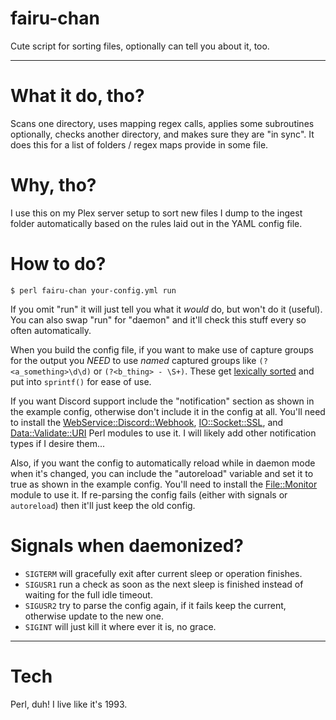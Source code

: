 # fairu-chan
Cute script for sorting files, optionally can tell you about it, too.


---
# What it do, tho?
Scans one directory, uses mapping regex calls, applies some subroutines optionally, checks another directory, and makes sure they are "in sync".  It does this for a list of folders / regex maps provide in some file.

# Why, tho?
I use this on my Plex server setup to sort new files I dump to the ingest folder automatically based on the rules laid out in the YAML config file.

# How to do?
`$ perl fairu-chan your-config.yml run`

If you omit "run" it will just tell you what it _would_ do, but won't do it (useful).  You can also swap "run" for "daemon" and it'll check this stuff every so often automatically.

When you build the config file, if you want to make use of capture groups for the output you *NEED* to use _named_ captured groups like `(?<a_something>\d\d)` or `(?<b_thing> - \S+)`.  These get [lexically sorted](https://perldoc.perl.org/functions/sort) and put into `sprintf()` for ease of use.

If you want Discord support include the "notification" section as shown in the example config, otherwise don't include it in the config at all.  You'll need to install the [WebService::Discord::Webhook](https://metacpan.org/pod/WebService::Discord::Webhook), [IO::Socket::SSL](https://metacpan.org/pod/IO::Socket::SSL), and [Data::Validate::URI](https://metacpan.org/pod/Data::Validate::URI) Perl modules to use it.  I will likely add other notification types if I desire them...

Also, if you want the config to automatically reload while in daemon mode when it's changed, you can include the "autoreload" variable and set it to true as shown in the example config.  You'll need to install the [File::Monitor](https://metacpan.org/pod/File::Monitor) module to use it.  If re-parsing the config fails (either with signals or `autoreload`) then it'll just keep the old config.

# Signals when daemonized?
- `SIGTERM` will gracefully exit after current sleep or operation finishes.
- `SIGUSR1` run a check as soon as the next sleep is finished instead of waiting for the full idle timeout.
- `SIGUSR2` try to parse the config again, if it fails keep the current, otherwise update to the new one.
- `SIGINT` will just kill it where ever it is, no grace.

---

# Tech
Perl, duh!  I live like it's 1993.
